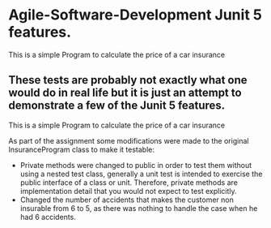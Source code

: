 # Agile-Software-Development Junit 5 features.

This is a simple Program to calculate the price of a car insurance
## These tests are probably not exactly what one would do in real life but it is just an attempt to demonstrate a few of the Junit 5 features.

This is a simple Program to calculate the price of a car insurance

As part of the assignment some modifications were made to the original InsuranceProgram class to make it testable:
- Private methods were changed to public in order to test them without using a nested test class, generally a unit test is intended to exercise the public interface of a class or unit. Therefore, private methods are implementation detail that you would not expect to test explicitly.
- Changed the number of accidents that makes the customer non insurable from 6 to 5, as there was nothing to handle the case when he had 6 accidents.
